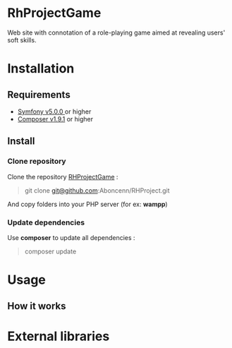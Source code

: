RhProjectGame
==============  
Web site with connotation of a role-playing game aimed at revealing users' soft skills.
  
# Installation

## Requirements

 - [Symfony v5.0.0 ](https://symfony.com/) or higher
 - [Composer v1.9.1](https://getcomposer.org/) or higher

## Install

### Clone repository

Clone the repository [RHProjectGame](https://github.com/Aboncenn/RHProject.git) :

> git clone git@github.com:Aboncenn/RHProject.git

And copy folders into your PHP server (for ex: **wampp**)

### Update dependencies

Use **composer** to update all dependencies :

> composer update

# Usage  
  
## How it works
  
# External libraries
  

